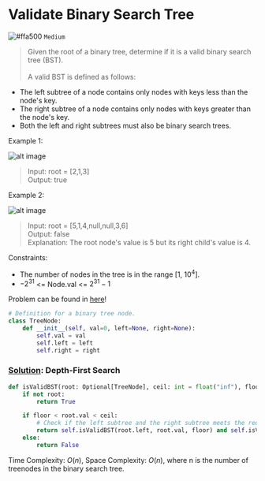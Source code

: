 # Validate Binary Search Tree
![#ffa500](https://placehold.co/1x1/ffa500/ffa500.png)  `Medium`

> Given the root of a binary tree, determine if it is a valid binary search tree (BST). <br><br>
A valid BST is defined as follows:
- The left subtree of a node contains only nodes with keys less than the node's key.
- The right subtree of a node contains only nodes with keys greater than the node's key.
- Both the left and right subtrees must also be binary search trees.
 

Example 1:

![alt image](https://assets.leetcode.com/uploads/2020/12/01/tree1.jpg)

> Input: root = [2,1,3]\
Output: true

Example 2:

![alt image](https://assets.leetcode.com/uploads/2020/12/01/tree2.jpg)

> Input: root = [5,1,4,null,null,3,6]\
Output: false\
Explanation: The root node's value is 5 but its right child's value is 4.
 

Constraints:
- The number of nodes in the tree is in the range [$1$, $10^4$].
- $-2^{31}$ <= Node.val <= $2^{31} - 1$

Problem can be found in [here](https://leetcode.com/problems/validate-binary-search-tree)!

```python
# Definition for a binary tree node.
class TreeNode:
    def __init__(self, val=0, left=None, right=None):
        self.val = val
        self.left = left
        self.right = right
```

### [Solution](/Binary%20Search%20Tree/98-ValidateBinarySearchTree/solution.py): Depth-First Search

```python
def isValidBST(root: Optional[TreeNode], ceil: int = float("inf"), floor: int = float("-inf")) -> bool:
    if not root:
        return True

    if floor < root.val < ceil:
        # Check if the left subtree and the right subtree meets the requirements of the BST
        return self.isValidBST(root.left, root.val, floor) and self.isValidBST(root.right, ceil, root.val)
    else:
        return False
```

Time Complexity: $O(n)$, Space Complexity: $O(n)$, where n is the number of treenodes in the binary search tree.

